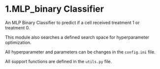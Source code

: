 # 1.MLP_binary Classifier

An MLP Binary Classifier to predict if a cell received treatment 1 or treatment 0.

This module also searches a defined search space for hyperparameter optimization.

All hyperparameter and parameters can be changes in the `config.ini` file.

All support functions are defined in the `utils.py` file.
